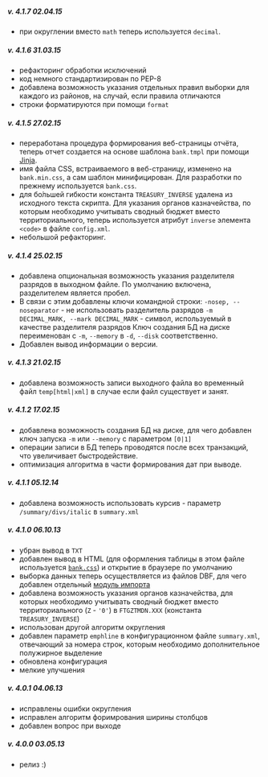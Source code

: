 ##### v. 4.1.7 02.04.15
* при округлении вместо `math` теперь используется `decimal`.

##### v. 4.1.6 31.03.15
* рефакторинг обработки исключений
* код немного стандартизирован по PEP-8
* добавлена возможность указания отдельных правил выборки для каждого из районов, на случай, если правила отличаются
* строки форматируются при помощи `format`

##### v. 4.1.5 27.02.15
* переработана процедура формирования веб-страницы отчёта, теперь отчет создается 
на основе шаблона `bank.tmpl` при помощи [Jinja][jinja].
* имя файла CSS, встраиваемого в веб-страницу, изменено на `bank.min.css`, а сам 
шаблон минифицирован. Для разработки по прежнему используется `bank.css`.
* для бо́льшей гибкости константа `TREASURY_INVERSE` удалена из исходного текста 
скрипта. Для указания органов казначейства, по которым  необходимо учитывать 
сводный бюджет вместо территориального, теперь используется атрибут `inverse` 
элемента `<code>` в файле `config.xml`.
* небольшой рефакторинг.

##### v. 4.1.4 25.02.15
* добавлена опциональная возможность указания разделителя разрядов в выходном 
файле. По умолчанию включена, разделителем является пробел.
* В связи с этим добавлены ключи командной строки:
    `-nosep, --noseparator` - не использовать разделитель разрядов
    `-m DECIMAL_MARK, --mark DECIMAL_MARK` - символ, используемый в качестве разделителя разрядов
    Ключ создания БД на диске переименован с `-m`, `--memory` в  `-d`, `--disk` соответственно.
* Добавлен вывод информации о версии.

##### v. 4.1.3 21.02.15
* добавлена возможность записи выходного файла во временный файл `temp[html|xml]`  в случае если файл существует и занят.

##### v. 4.1.2 17.02.15
* добавлена возможность создания БД на диске, для чего добавлен ключ 
  запуска `-m` или `--memory` с параметром  `[0|1]`
* операции записи в БД теперь проводятся после всех транзакций, что 
  увеличивает быстродействие. 
* оптимизация алгоритма в части формирования дат при выводе.

##### v. 4.1.1 05.12.14
* добавлена возможность использовать курсив - параметр `/summary/divs/italic` в `summary.xml`

##### v. 4.1.0 06.10.13
+ убран вывод в `TXT`
+ добавлен вывод в HTML (для оформления таблицы в этом файле используется [`bank.css`][bankcss]) и открытие в браузере по умолчанию
+ выборка данных теперь осуществляется из файлов DBF, для чего добавлен 
отдельный [модуль импорта][dbftr]
+ добавлена возможность указания органов казначейства, для которых необходимо учитывать сводный бюджет вместо территориального (`Z` - `'0'`) в `FTGZTMDN.XXX` (константа `TREASURY_INVERSE`)
+ использован другой алгоритм округления
+ добавлен параметр `emphline` в конфигурационном файле `summary.xml`, отвечающий за номера строк, которым необходимо дополнительное полужирное выделение
+ обновлена конфигурация
+ мелкие улучшения

##### v. 4.0.1 04.06.13
* исправлены ошибки округления
* исправлен алгоритм форимрования ширины столбцов
* добавлен вопрос при выходе

##### v. 4.0.0 03.05.13
* релиз :)


[dbftr]: https://github.com/ap-Codkelden/autoBnk/blob/master/utils.py
[bankcss]: https://github.com/ap-Codkelden/autoBnk/blob/master/config/bank.css
[jinja]: http://jinja.pocoo.org/
